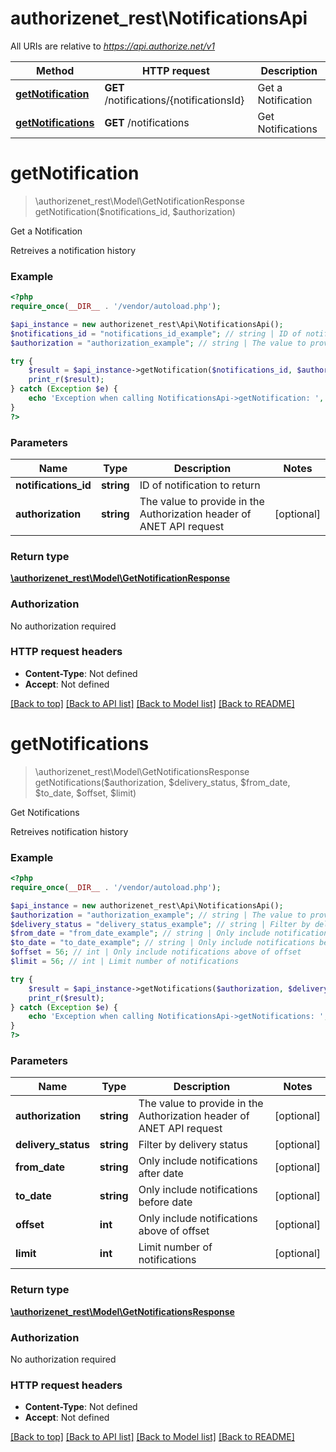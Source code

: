 # authorizenet_rest\NotificationsApi

All URIs are relative to *https://api.authorize.net/v1*

Method | HTTP request | Description
------------- | ------------- | -------------
[**getNotification**](NotificationsApi.md#getNotification) | **GET** /notifications/{notificationsId} | Get a Notification
[**getNotifications**](NotificationsApi.md#getNotifications) | **GET** /notifications | Get Notifications


# **getNotification**
> \authorizenet_rest\Model\GetNotificationResponse getNotification($notifications_id, $authorization)

Get a Notification

Retreives a notification history

### Example
```php
<?php
require_once(__DIR__ . '/vendor/autoload.php');

$api_instance = new authorizenet_rest\Api\NotificationsApi();
$notifications_id = "notifications_id_example"; // string | ID of notification to return
$authorization = "authorization_example"; // string | The value to provide in the Authorization header of ANET API request

try {
    $result = $api_instance->getNotification($notifications_id, $authorization);
    print_r($result);
} catch (Exception $e) {
    echo 'Exception when calling NotificationsApi->getNotification: ', $e->getMessage(), PHP_EOL;
}
?>
```

### Parameters

Name | Type | Description  | Notes
------------- | ------------- | ------------- | -------------
 **notifications_id** | **string**| ID of notification to return |
 **authorization** | **string**| The value to provide in the Authorization header of ANET API request | [optional]

### Return type

[**\authorizenet_rest\Model\GetNotificationResponse**](../Model/GetNotificationResponse.md)

### Authorization

No authorization required

### HTTP request headers

 - **Content-Type**: Not defined
 - **Accept**: Not defined

[[Back to top]](#) [[Back to API list]](../../README.md#documentation-for-api-endpoints) [[Back to Model list]](../../README.md#documentation-for-models) [[Back to README]](../../README.md)

# **getNotifications**
> \authorizenet_rest\Model\GetNotificationsResponse getNotifications($authorization, $delivery_status, $from_date, $to_date, $offset, $limit)

Get Notifications

Retreives notification history

### Example
```php
<?php
require_once(__DIR__ . '/vendor/autoload.php');

$api_instance = new authorizenet_rest\Api\NotificationsApi();
$authorization = "authorization_example"; // string | The value to provide in the Authorization header of ANET API request
$delivery_status = "delivery_status_example"; // string | Filter by delivery status
$from_date = "from_date_example"; // string | Only include notifications after date
$to_date = "to_date_example"; // string | Only include notifications before date
$offset = 56; // int | Only include notifications above of offset
$limit = 56; // int | Limit number of notifications

try {
    $result = $api_instance->getNotifications($authorization, $delivery_status, $from_date, $to_date, $offset, $limit);
    print_r($result);
} catch (Exception $e) {
    echo 'Exception when calling NotificationsApi->getNotifications: ', $e->getMessage(), PHP_EOL;
}
?>
```

### Parameters

Name | Type | Description  | Notes
------------- | ------------- | ------------- | -------------
 **authorization** | **string**| The value to provide in the Authorization header of ANET API request | [optional]
 **delivery_status** | **string**| Filter by delivery status | [optional]
 **from_date** | **string**| Only include notifications after date | [optional]
 **to_date** | **string**| Only include notifications before date | [optional]
 **offset** | **int**| Only include notifications above of offset | [optional]
 **limit** | **int**| Limit number of notifications | [optional]

### Return type

[**\authorizenet_rest\Model\GetNotificationsResponse**](../Model/GetNotificationsResponse.md)

### Authorization

No authorization required

### HTTP request headers

 - **Content-Type**: Not defined
 - **Accept**: Not defined

[[Back to top]](#) [[Back to API list]](../../README.md#documentation-for-api-endpoints) [[Back to Model list]](../../README.md#documentation-for-models) [[Back to README]](../../README.md)

